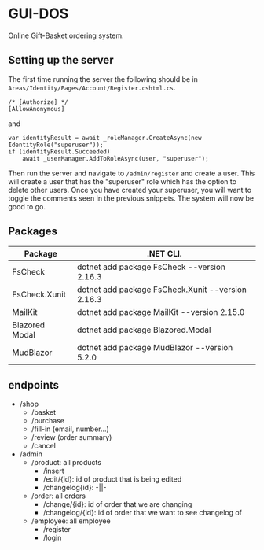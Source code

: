 # GUI-DOS
Online Gift-Basket ordering system.

## Setting up the server
The first time running the server the following should be in `Areas/Identity/Pages/Account/Register.cshtml.cs`.

```
/* [Authorize] */
[AllowAnonymous]
```

and

```
var identityResult = await _roleManager.CreateAsync(new IdentityRole("superuser"));
if (identityResult.Succeeded)
    await _userManager.AddToRoleAsync(user, "superuser");
```

Then run the server and navigate to `/admin/register` and create a user. This will create a user that has the "superuser" role which has the option to delete other users. Once you have created your superuser, you will want to toggle the comments seen in the previous snippets. The system will now be good to go.

## Packages
|Package     |.NET CLI.                          |
|------------|-----------------------------------|
|FsCheck|dotnet add package FsCheck --version 2.16.3|
|FsCheck.Xunit|dotnet add package FsCheck.Xunit --version 2.16.3      |
|MailKit|dotnet add package MailKit --version 2.15.0|
|Blazored Modal|dotnet add package Blazored.Modal|
|MudBlazor|dotnet add package MudBlazor --version 5.2.0|

## endpoints
- /shop
    - /basket
    - /purchase
    - /fill-in (email, number...)
    - /review  (order summary)
    - /cancel
- /admin
    - /product: all products
        - /insert
        - /edit/{id}: id of product that is being edited
        - /changelog{id}: -||-
    - /order: all orders
        - /change/{id}: id of order that we are changing
        - /changelog/{id}: id of order that we want to see changelog of
    - /employee: all employee
        - /register
        - /login
